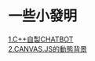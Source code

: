# 一些小發明  
[1.C++自製CHATBOT](https://whaleon120.github.io/blogs/invent/chatbot01)  
[2.CANVAS.JS的動態背景](https://whaleon120.github.io/blogs/invent/canvas.html)

